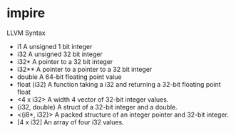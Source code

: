 # impire

LLVM Syntax

- i1	            A unsigned 1 bit integer
- i32	            A unsigned 32 bit integer
- i32*	            A pointer to a 32 bit integer
- i32**	            A pointer to a pointer to a 32 bit integer
- double	        A 64-bit floating point value
- float (i32)	    A function taking a i32 and returning a 32-bit floating point float
- <4 x i32>	        A width 4 vector of 32-bit integer values.
- {i32, double}	    A struct of a 32-bit integer and a double.
- <{i8*, i32}>	    A packed structure of an integer pointer and 32-bit integer.
- [4 x i32]	        An array of four i32 values.
